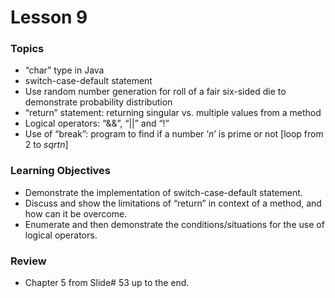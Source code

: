# Lesson 9

### Topics
- “char” type in Java
- switch-case-default statement
- Use random number generation for roll of a fair six-sided die to demonstrate probability distribution
- “return” statement: returning singular vs. multiple values from a method
- Logical operators: “&&”, “||” and “!”
- Use of “break”: program to find if a number ‘$n$’ is prime or not [loop from 2 to $sqrt{n}$]

### Learning Objectives
- Demonstrate the implementation of switch-case-default statement.
- Discuss and show the limitations of “return” in context of a method, and how can it be overcome.
- Enumerate and then demonstrate the conditions/situations for the use of logical operators.

### Review
- Chapter 5 from Slide# 53 up to the end.